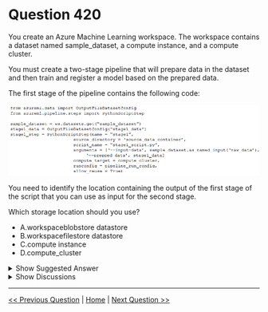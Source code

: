 # Question 420

You create an Azure Machine Learning workspace. The workspace contains a dataset named sample_dataset, a compute instance, and a compute cluster.

You must create a two-stage pipeline that will prepare data in the dataset and then train and register a model based on the prepared data.

The first stage of the pipeline contains the following code:

![Question Image](images/q420_q_image447.png)

You need to identify the location containing the output of the first stage of the script that you can use as input for the second stage.

Which storage location should you use?

* A.workspaceblobstore datastore
* B.workspacefilestore datastore
* C.compute instance
* D.compute_cluster

<details>
  <summary>Show Suggested Answer</summary>

  <strong>A</strong><br>

</details>

<details>
  <summary>Show Discussions</summary>

<blockquote><p><strong>phdykd</strong> <code>(Sat 27 Jul 2024 16:38)</code> - <em>Upvotes: 1</em></p><p>The OutputFileDatasetConfig(&quot;stagel data&quot;) in the first stage of the pipeline is used to configure a location in the workspace&#x27;s default datastore to store the output from the step. The Azure Machine Learning workspace default datastore is typically an Azure blob storage, known as workspaceblobstore, and it is used to store the intermediate and output data of the pipeline stages.

Therefore, the correct answer is:

A. workspaceblobstore datastore</p></blockquote>
<blockquote><p><strong>oakmm</strong> <code>(Wed 20 Mar 2024 01:14)</code> - <em>Upvotes: 3</em></p><p>Selected Answer: A
When you create a workspace, an Azure blob container and an Azure file share are automatically registered as datastores to the workspace. They&#x27;re named workspaceblobstore and workspacefilestore, respectively. The workspaceblobstore is used to store workspace artifacts and your machine learning experiment logs. It&#x27;s also set as the default datastore and can&#x27;t be deleted from the workspace. The workspacefilestore is used to store notebooks and R scripts authorized via compute instance.
https://learn.microsoft.com/en-us/azure/machine-learning/v1/how-to-access-data</p></blockquote>

</details>

---

[<< Previous Question](question_419.md) | [Home](/index.md) | [Next Question >>](question_421.md)
